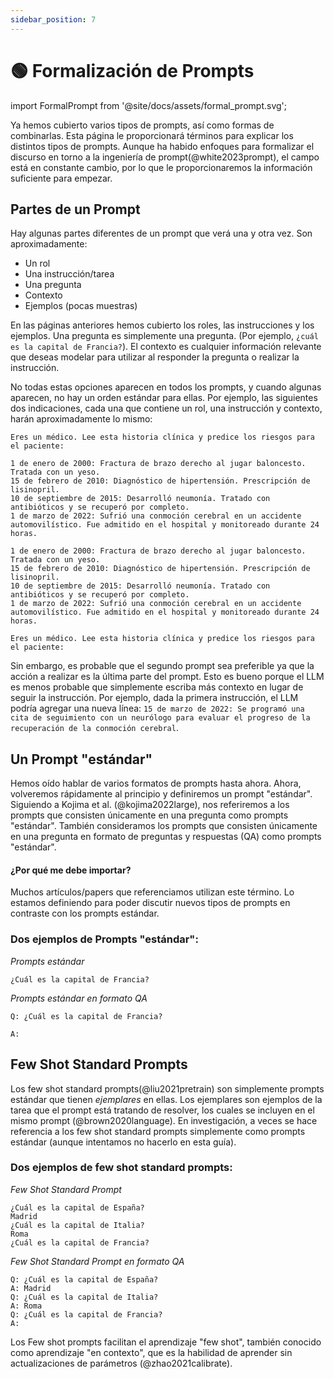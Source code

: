 ```yaml
---
sidebar_position: 7
---
```


# 🟢 Formalización de Prompts

import FormalPrompt from '@site/docs/assets/formal_prompt.svg';

<div style={{textAlign: 'center'}}>
  <FormalPrompt style={{width:"800px",height:"300px",verticalAlign:"top"}}/>
</div>

Ya hemos cubierto varios tipos de prompts, así como formas de combinarlas. Esta página le proporcionará términos para explicar los distintos tipos de prompts. Aunque ha habido enfoques para formalizar el discurso en torno a la ingeniería de prompt(@white2023prompt), el campo está en constante cambio, por lo que le proporcionaremos la información suficiente para empezar.

## Partes de un Prompt

Hay algunas partes diferentes de un prompt que verá una y otra vez. Son aproximadamente:

- Un rol
- Una instrucción/tarea
- Una pregunta
- Contexto
- Ejemplos (pocas muestras)

En las páginas anteriores hemos cubierto los roles, las instrucciones y los ejemplos. Una pregunta es simplemente una pregunta. (Por ejemplo, `¿cuál es la capital de Francia?`). El contexto es cualquier información relevante que deseas modelar para utilizar al responder la pregunta o realizar la instrucción.

No todas estas opciones aparecen en todos los prompts, y cuando algunas aparecen, no hay un orden estándar para ellas. Por ejemplo, las siguientes dos indicaciones, cada una que contiene un rol, una instrucción y contexto, harán aproximadamente lo mismo:

```text
Eres un médico. Lee esta historia clínica y predice los riesgos para el paciente:

1 de enero de 2000: Fractura de brazo derecho al jugar baloncesto. Tratada con un yeso.
15 de febrero de 2010: Diagnóstico de hipertensión. Prescripción de lisinopril.
10 de septiembre de 2015: Desarrolló neumonía. Tratado con antibióticos y se recuperó por completo.
1 de marzo de 2022: Sufrió una conmoción cerebral en un accidente automovilístico. Fue admitido en el hospital y monitoreado durante 24 horas.
```

```text
1 de enero de 2000: Fractura de brazo derecho al jugar baloncesto. Tratada con un yeso.
15 de febrero de 2010: Diagnóstico de hipertensión. Prescripción de lisinopril.
10 de septiembre de 2015: Desarrolló neumonía. Tratado con antibióticos y se recuperó por completo.
1 de marzo de 2022: Sufrió una conmoción cerebral en un accidente automovilístico. Fue admitido en el hospital y monitoreado durante 24 horas.

Eres un médico. Lee esta historia clínica y predice los riesgos para el paciente:
```

Sin embargo, es probable que el segundo prompt sea preferible ya que la acción a realizar es la última parte del prompt. Esto es bueno porque el LLM es menos probable que simplemente escriba más contexto en lugar de seguir la instrucción. Por ejemplo, dada la primera instrucción, el LLM podría agregar una nueva línea: `15 de marzo de 2022: Se programó una cita de seguimiento con un neurólogo para evaluar el progreso de la recuperación de la conmoción cerebral`.

## Un Prompt "estándar"

Hemos oído hablar de varios formatos de prompts hasta ahora. Ahora, volveremos rápidamente al principio y definiremos un prompt "estándar". Siguiendo a Kojima et al. (@kojima2022large), nos referiremos a los prompts que consisten únicamente en una pregunta como prompts "estándar". También consideramos los prompts que consisten únicamente en una pregunta en formato de preguntas y respuestas (QA) como prompts "estándar".

#### ¿Por qué me debe importar?

Muchos artículos/papers que referenciamos utilizan este término. Lo estamos definiendo para poder discutir nuevos tipos de prompts en contraste con los prompts estándar.

### Dos ejemplos de Prompts "estándar":


_Prompts estándar_
```
¿Cuál es la capital de Francia?
```

_Prompts estándar en formato QA_
```
Q: ¿Cuál es la capital de Francia?

A:
```

## Few Shot Standard Prompts

Los few shot standard prompts(@liu2021pretrain) son simplemente prompts estándar que tienen _ejemplares_ en ellas. Los ejemplares son ejemplos de la tarea que el prompt está tratando de resolver, los cuales se incluyen en el mismo prompt (@brown2020language). En investigación, a veces se hace referencia a los few shot standard prompts simplemente como prompts estándar (aunque intentamos no hacerlo en esta guía).

### Dos ejemplos de few shot standard prompts:

_Few Shot Standard Prompt_

```
¿Cuál es la capital de España?
Madrid
¿Cuál es la capital de Italia?
Roma
¿Cuál es la capital de Francia?
```

_Few Shot Standard Prompt en formato QA_
```
Q: ¿Cuál es la capital de España?
A: Madrid
Q: ¿Cuál es la capital de Italia?
A: Roma
Q: ¿Cuál es la capital de Francia?
A:
```

Los Few shot prompts facilitan el aprendizaje "few shot", también conocido como aprendizaje "en contexto", que es la habilidad de aprender sin actualizaciones de parámetros (@zhao2021calibrate).